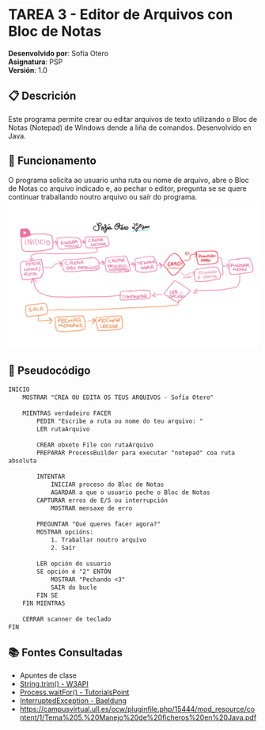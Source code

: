 # TAREA 3 - Editor de Arquivos con Bloc de Notas
**Desenvolvido por**: Sofía Otero  
**Asignatura**: PSP  
**Versión**: 1.0
## 📋 Descrición

Este programa permite crear ou editar arquivos de texto utilizando o Bloc de Notas (Notepad) de Windows dende a liña de comandos. Desenvolvido en Java. 

## 🔧 Funcionamento

O programa solicita ao usuario unha ruta ou nome de arquivo, abre o Bloc de Notas co arquivo indicado e, ao pechar o editor, pregunta se se quere continuar traballando noutro arquivo ou saír do programa.
![img.png](img.png)
## 📝 Pseudocódigo

```
INICIO
    MOSTRAR "CREA OU EDITA OS TEUS ARQUIVOS - Sofía Otero"
    
    MIENTRAS verdadeiro FACER
        PEDIR "Escribe a ruta ou nome do teu arquivo: "
        LER rutaArquivo
        
        CREAR obxeto File con rutaArquivo
        PREPARAR ProcessBuilder para executar "notepad" coa ruta absoluta
        
        INTENTAR
            INICIAR proceso do Bloc de Notas
            AGARDAR a que o usuario peche o Bloc de Notas
        CAPTURAR erros de E/S ou interrupción
            MOSTRAR mensaxe de erro
        
        PREGUNTAR "Qué queres facer agora?"
        MOSTRAR opcións:
            1. Traballar noutro arquivo
            2. Saír
        
        LER opción do usuario
        SE opción é "2" ENTÓN
            MOSTRAR "Pechando <3"
            SAIR do bucle
        FIN SE
    FIN MIENTRAS
    
    CERRAR scanner de teclado
FIN
```
## 📚 Fontes Consultadas
- Apuntes de clase
- [String.trim() - W3API](https://www.w3api.com/Java/String/trim/)
- [Process.waitFor() - TutorialsPoint](https://www.tutorialspoint.com/java/lang/process_waitfor.htm)
- [InterruptedException - Baeldung](https://www.baeldung.com/java-interrupted-exception)
- https://campusvirtual.ull.es/ocw/pluginfile.php/15444/mod_resource/content/1/Tema%205.%20Manejo%20de%20ficheros%20en%20Java.pdf




